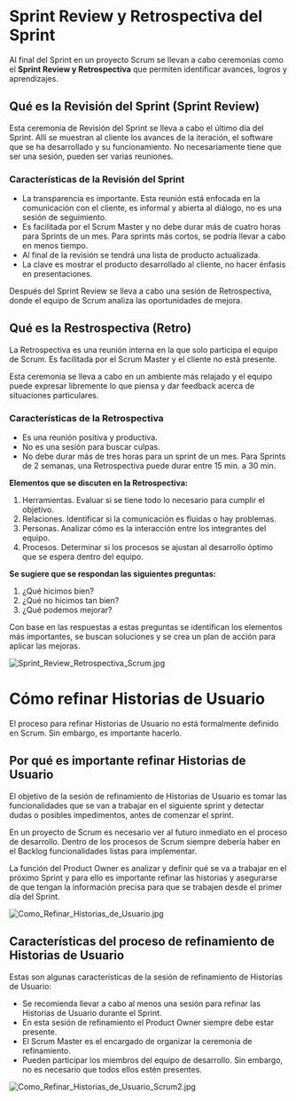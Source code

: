 ﻿# Sprint Review y Retrospectiva del Sprint

Al final del Sprint en un proyecto Scrum se llevan a cabo ceremonias como el  **Sprint Review y Retrospectiva**  que permiten identificar avances, logros y aprendizajes.

## Qué es la Revisión del Sprint (Sprint Review)

Esta ceremonia de Revisión del Sprint se lleva a cabo el último día del Sprint. Allí se muestran al cliente los avances de la iteración, el software que se ha desarrollado y su funcionamiento. No necesariamente tiene que ser una sesión, pueden ser varias reuniones.

### Características de la Revisión del Sprint

-   La transparencia es importante. Esta reunión está enfocada en la comunicación con el cliente, es informal y abierta al diálogo, no es una sesión de seguimiento.
-   Es facilitada por el Scrum Master y no debe durar más de cuatro horas para Sprints de un mes. Para sprints más cortos, se podría llevar a cabo en menos tiempo.
-   Al final de la revisión se tendrá una lista de producto actualizada.
-   La clave es mostrar el producto desarrollado al cliente, no hacer énfasis en presentaciones.

Después del Sprint Review se lleva a cabo una sesión de Retrospectiva, donde el equipo de Scrum analiza las oportunidades de mejora.

## Qué es la Restrospectiva (Retro)

La Retrospectiva es una reunión interna en la que solo participa el equipo de Scrum. Es facilitada por el Scrum Master y el cliente no está presente.

Esta ceremonia se lleva a cabo en un ambiente más relajado y el equipo puede expresar libremente lo que piensa y dar feedback acerca de situaciones particulares.

### Características de la Retrospectiva

-   Es una reunión positiva y productiva.
-   No es una sesión para buscar culpas.
-   No debe durar más de tres horas para un sprint de un mes. Para Sprints de 2 semanas, una Retrospectiva puede durar entre 15 min. a 30 min.

**Elementos que se discuten en la Retrospectiva:**

1.  Herramientas. Evaluar si se tiene todo lo necesario para cumplir el objetivo.
2.  Relaciones. Identificar si la comunicación es fluidas o hay problemas.
3.  Personas. Analizar cómo es la interacción entre los integrantes del equipo.
4.  Procesos. Determinar si los procesos se ajustan al desarrollo óptimo que se espera dentro del equipo.

**Se sugiere que se respondan las siguientes preguntas:**

1.  ¿Qué hicimos bien?
2.  ¿Qué no hicimos tan bien?
3.  ¿Qué podemos mejorar?

Con base en las respuestas a estas preguntas se identifican los elementos más importantes, se buscan soluciones y se crea un plan de acción para aplicar las mejoras.

![Sprint_Review_Retrospectiva_Scrum.jpg](https://static.platzi.com/media/user_upload/Sprint_Review_Retrospectiva_Scrum-07643069-0903-45ed-9698-fbeb55dd398c.jpg)


# Cómo refinar Historias de Usuario

El proceso para refinar Historias de Usuario no está formalmente definido en Scrum. Sin embargo, es importante hacerlo.

## Por qué es importante refinar Historias de Usuario

El objetivo de la sesión de refinamiento de Historias de Usuario es tomar las funcionalidades que se van a trabajar en el siguiente sprint y detectar dudas o posibles impedimentos, antes de comenzar el sprint.

En un proyecto de Scrum es necesario ver al futuro inmediato en el proceso de desarrollo. Dentro de los procesos de Scrum siempre debería haber en el Backlog funcionalidades listas para implementar.

La función del Product Owner es analizar y definir qué se va a trabajar en el próximo Sprint y para ello es importante refinar las historias y asegurarse de que tengan la información precisa para que se trabajen desde el primer día del Sprint.

![Como_Refinar_Historias_de_Usuario.jpg](https://static.platzi.com/media/user_upload/Como_Refinar_Historias_de_Usuario-ddff4897-892f-4262-b834-d26c3e692f5c.jpg)

## Características del proceso de refinamiento de Historias de Usuario

Estas son algunas características de la sesión de refinamiento de Historias de Usuario:

-   Se recomienda llevar a cabo al menos una sesión para refinar las Historias de Usuario durante el Sprint.
-   En esta sesión de refinamiento el Product Owner siempre debe estar presente.
-   El Scrum Master es el encargado de organizar la ceremonia de refinamiento.
-   Pueden participar los miembros del equipo de desarrollo. Sin embargo, no es necesario que todos ellos estén presentes.

![Como_Refinar_Historias_de_Usuario_Scrum2.jpg](https://static.platzi.com/media/user_upload/Como_Refinar_Historias_de_Usuario_Scrum2-5f63c168-bad0-4f81-89c5-8d081bed1236.jpg)

